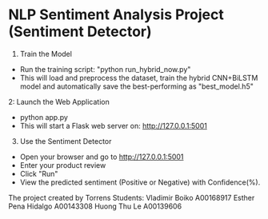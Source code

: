 # NLP Sentiment Analysis Project (Sentiment Detector)

1. Train the Model
 - Run the training script:
"python run_hybrid_now.py"
- This will load and preprocess the dataset, train the hybrid CNN+BiLSTM model and automatically save the best-performing as "best_model.h5"

2: Launch the Web Application
 - python app.py
 - This will start a Flask web server on:
http://127.0.0.1:5001

3. Use the Sentiment Detector
- Open your browser and go to http://127.0.0.1:5001
- Enter your product review
- Click "Run"
- View the predicted sentiment (Positive or Negative) with Confidence(%).

The project created by Torrens Students:
Vladimir Boiko A00168917
Esther Pena Hidalgo A00143308
Huong Thu Le A00139606 
